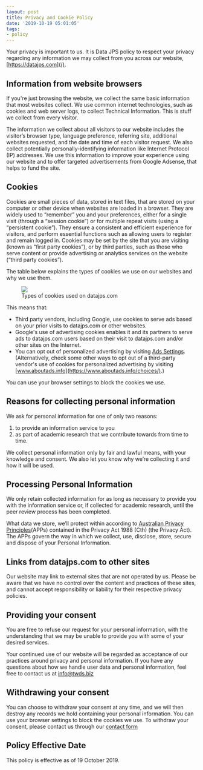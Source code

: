 ```yaml
---
layout: post
title: Privacy and Cookie Policy
date: '2019-10-19 05:01:05'
tags:
- policy
---
```


Your privacy is important to us. It is Data JPS policy to respect your privacy regarding any information we may collect from you across our website, [https://datajps.com](/).

## **Information from website browsers**

If you're just browsing the website, we collect the same basic information that most websites collect. We use common internet technologies, such as cookies and web server logs, to collect Technical Information. This is stuff we collect from every visitor.

The information we collect about all visitors to our website includes the visitor’s browser type, language preference, referring site, additional websites requested, and the date and time of each visitor request. We also collect potentially personally-identifying information like Internet Protocol (IP) addresses. We use this information to improve your experience using our website and to offer targeted advertisements from Google Adsense, that helps to fund the site.

## Cookies

Cookies are small pieces of data, stored in text files, that are stored on your computer or other device when websites are loaded in a browser. They are widely used to “remember” you and your preferences, either for a single visit (through a “session cookie”) or for multiple repeat visits (using a “persistent cookie”). They ensure a consistent and efficient experience for visitors, and perform essential functions such as allowing users to register and remain logged in. Cookies may be set by the site that you are visiting (known as “first party cookies”), or by third parties, such as those who serve content or provide advertising or analytics services on the website (“third party cookies”).

The table below explains the types of cookies we use on our websites and why we use them.

<figure class="kg-card kg-image-card kg-card-hascaption"><img src="/content/images/2019/10/Types-of-cookies.png" class="kg-image"><figcaption>Types of cookies used on datajps.com</figcaption></figure>

This means that:

<!--kg-card-begin: markdown-->
- Third party vendors, including Google, use cookies to serve ads based on your prior visits to datajps.com or other websites.
- Google's use of advertising cookies enables it and its partners to serve ads to datajps.com users based on their visit to datajps.com and/or other sites on the Internet.
- You can opt out of personalized advertising by visiting [Ads Settings](https://www.google.com/settings/ads). (Alternatively, check some other ways to opt out of a third-party vendor's use of cookies for personalized advertising by visiting [www.aboutads.info](https://www.aboutads.info/choices/).)
<!--kg-card-end: markdown-->

You can use your browser settings to block the cookies we use.

## Reasons for collecting personal information

We ask for personal information for one of only two reasons:

<!--kg-card-begin: markdown-->
1. to provide an information service to you
2. as part of academic research that we contribute towards from time to time.
<!--kg-card-end: markdown-->

We collect personal information only by fair and lawful means, with your knowledge and consent. We also let you know why we’re collecting it and how it will be used.

## Processing Personal Information

We only retain collected information for as long as necessary to provide you with the information service or, if collected for academic research, until the peer review process has been completed.

What data we store, we’ll protect within according to [Australian Privacy Principles](https://www.oaic.gov.au/privacy/australian-privacy-principles/)(APPs) contained in the Privacy Act 1988 (Cth) (the Privacy Act). The APPs govern the way in which we collect, use, disclose, store, secure and dispose of your Personal Information.

## Links from datajps.com to other sites

Our website may link to external sites that are not operated by us. Please be aware that we have no control over the content and practices of these sites, and cannot accept responsibility or liability for their respective privacy policies.

## Providing your consent

You are free to refuse our request for your personal information, with the understanding that we may be unable to provide you with some of your desired services.

Your continued use of our website will be regarded as acceptance of our practices around privacy and personal information. If you have any questions about how we handle user data and personal information, feel free to contact us at info@twds.biz

## Withdrawing your consent

You can choose to withdraw your consent at any time, and we will then destroy any records we hold containing your personal information. You can use your browser settings to block the cookies we use. To withdraw your consent, please contact us through our [contact form](https://forms.gle/wbUuDcjgThUUPjGF6)

## Policy Effective Date

This policy is effective as of 19 October 2019.

